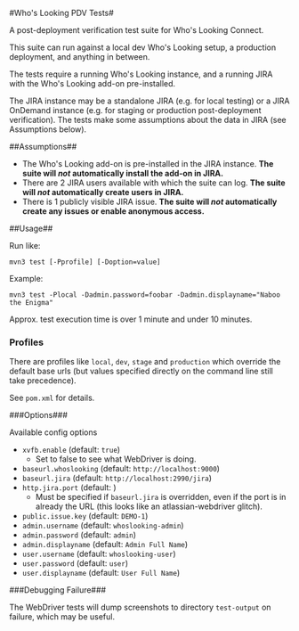 #Who's Looking PDV Tests#

A post-deployment verification test suite for Who's Looking Connect.

This suite can run against a local dev Who's Looking setup, a production deployment, and anything in between.

The tests require a running Who's Looking instance, and a running JIRA with the Who's Looking add-on pre-installed. 

The JIRA instance may be a standalone JIRA (e.g. for local testing) or a JIRA OnDemand instance (e.g. for staging or production post-deployment verification). The tests make some assumptions about the data in JIRA (see Assumptions below).


##Assumptions##

 * The Who's Looking add-on is pre-installed in the JIRA instance. **The suite will *not* automatically install the add-on in JIRA.**
 * There are 2 JIRA users available with which the suite can log.  **The suite will *not* automatically create users in JIRA.**
 * There is 1 publicly visible JIRA issue.  **The suite will *not* automatically create any issues or enable anonymous access.**

##Usage##

Run like:

    mvn3 test [-Pprofile] [-Doption=value]   

Example:

    mvn3 test -Plocal -Dadmin.password=foobar -Dadmin.displayname="Naboo the Enigma"

Approx. test execution time is over 1 minute and under 10 minutes.

### Profiles ###

There are profiles like `local`, `dev`, `stage` and `production` which override the default base urls (but values specified directly on the command line still take precedence).

See `pom.xml` for details.

###Options###

Available config options

 * `xvfb.enable`  (default: `true`)
    * Set to false to see what WebDriver is doing.
 * `baseurl.whoslooking` (default: `http://localhost:9000`)
 * `baseurl.jira` (default: `http://localhost:2990/jira`)
 * `http.jira.port` (default: )
    *  Must be specified if `baseurl.jira` is overridden, even if the port is in already the URL (this looks like an atlassian-webdriver glitch).
 * `public.issue.key`  (default: `DEMO-1`)
 * `admin.username`  (default: `whoslooking-admin`)
 * `admin.password`  (default: `admin`)
 * `admin.displayname`  (default: `Admin Full Name`)
 * `user.username`  (default: `whoslooking-user`)
 * `user.password`  (default: `user`)
 * `user.displayname`  (default: `User Full Name`)

###Debugging Failure###

The WebDriver tests will dump screenshots to directory `test-output` on failure, which may be useful.
